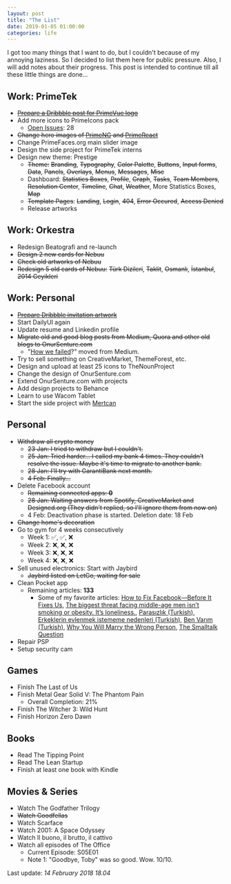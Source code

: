 ```yaml
---
layout: post		
title: "The List"		
date: 2019-01-05 01:00:00		
categories: life
---
```


I got too many things that I want to do, but I couldn't because of my annoying laziness. So I decided to list them here for public pressure. Also, I will add notes about their progress. This post is intended to continue till all these little things are done... 

## Work: PrimeTek
- [~~Prepare a Dribbble post for PrimeVue logo~~](https://dribbble.com/shots/5906210-PrimeVue-Logo)
- Add more icons to PrimeIcons pack
    - [Open Issues](https://github.com/primefaces/primeicons/issues): 28
- ~~Change hero images of [PrimeNG](https://github.com/primefaces/primeng/commit/ff9f8a2442da44f8ba00447b174f0d34e1c10e89) and [PrimeReact](https://github.com/primefaces/primereact/commit/c8b756e4281cfaf8448553d7410a1fefd1099e7e)~~
- Change PrimeFaces.org main slider image
- Design the side project for PrimeTek interns
- Design new theme: Prestige
    - ~~Theme:~~ ~~Branding~~, ~~Typography~~, ~~Color Palette~~, ~~Buttons~~, ~~Input forms~~, ~~Data~~, ~~Panels~~, ~~Overlays~~, ~~Menus~~, ~~Messages~~, ~~Misc~~
    - Dashboard: ~~Statistics Boxes~~, ~~Profile~~, ~~Graph~~, ~~Tasks~~, ~~Team Members~~, ~~Resolution Center~~, ~~Timeline~~, ~~Chat~~, ~~Weather~~, More Statistics Boxes, ~~Map~~
    - ~~Template Pages~~: ~~Landing~~, ~~Login~~, ~~404~~, ~~Error Occured~~, ~~Access Denied~~
    - Release artworks

## Work: Orkestra
- Redesign Beatografi and re-launch
- ~~Design 2 new cards for Nebuu~~
- ~~Check old artworks of Nebuu~~
- ~~Redesign 5 old cards of Nebuu:~~ ~~Türk Dizileri~~, ~~Taklit~~, ~~Osmanlı~~, ~~İstanbul~~, ~~2014 Geyikleri~~

## Work: Personal
- [~~Prepare Dribbble invitation artwork~~](https://dribbble.com/shots/5922276-2x-Dribbble-Invites)
- Start DailyUI again
- Update resume and Linkedin profile
- ~~Migrate old and good blog posts from Medium, Quora and other old blogs to OnurSenture.com~~
    - "[How we failed](https://onursenture.com/2014/03/how-we-failed)?" moved from Medium.
- Try to sell something on CreativeMarket, ThemeForest, etc.
- Design and upload at least 25 icons to TheNounProject
- Change the design of OnurSenture.com
- Extend OnurSenture.com with projects
- Add design projects to Behance
- Learn to use Wacom Tablet
- Start the side project with [Mertcan](https://github.com/mrtcndkn)

## Personal
- ~~Withdraw all crypto money~~
    - ~~23 Jan: I tried to withdraw but I couldn't.~~
    - ~~25 Jan: Tried harder... I called my bank 4 times. They couldn't resolve the issue. Maybe it's time to migrate to another bank.~~
    - ~~28 Jan: I'll try with GarantiBank next month.~~
    - ~~4 Feb: Finally...~~ 
- Delete Facebook account
    - ~~Remaining connected apps: **0**~~
    - ~~28 Jan: Waiting answers from Spotify, CreativeMarket and Designed.org (They didn't replied, so I'll ignore them from now on)~~
    - 4 Feb: Deactivation phase is started. Deletion date: 18 Feb
- ~~Change home's decoration~~
- Go to gym for 4 weeks consecutively
    - Week 1: ✅, ✅, ❌
    - Week 2: ❌, ❌, ❌
    - Week 3: ❌, ❌, ❌
    - Week 4: ❌, ❌, ❌
- Sell unused electronics: Start with Jaybird
    - ~~Jaybird listed on LetGo, waiting for sale~~
- Clean Pocket app
    - Remaining articles: **133**
        - Some of my favorite articles:  [How to Fix Facebook—Before It Fixes Us](https://washingtonmonthly.com/magazine/january-february-march-2018/how-to-fix-facebook-before-it-fixes-us/), [The biggest threat facing middle-age men isn’t smoking or obesity. It’s loneliness.](https://www.bostonglobe.com/magazine/2017/03/09/the-biggest-threat-facing-middle-age-men-isn-smoking-obesity-loneliness/k6saC9FnnHQCUbf5mJ8okL/story.html), [Parasızlık (Turkish)](https://eksisozluk.com/entry/37508733), [Erkeklerin evlenmek istememe nedenleri (Turkish)](https://eksisozluk.com/entry/48838441), [Ben Varım (Turkish)](https://eksisozluk.com/entry/5460754), [Why You Will Marry the Wrong Person](https://www.nytimes.com/2016/05/29/opinion/sunday/why-you-will-marry-the-wrong-person.html), [The Smalltalk Question](http://www.aaronsw.com/weblog/smalltalkq)
- Repair PSP
- Setup security cam

## Games
- Finish The Last of Us
- Finish Metal Gear Solid V: The Phantom Pain
    - Overall Completion: 21%
- Finish The Witcher 3: Wild Hunt
- Finish Horizon Zero Dawn

## Books
- Read The Tipping Point
- Read The Lean Startup
- Finish at least one book with Kindle

## Movies & Series
- Watch The Godfather Trilogy
- ~~Watch Goodfellas~~
- Watch Scarface
- Watch 2001: A Space Odyssey
- Watch Il buono, il brutto, il cattivo
- Watch all episodes of The Office
    - Current Episode: S05E01
    - Note 1: "Goodbye, Toby" was so good. Wow. 10/10.

Last update: *14 February 2018 18.04*